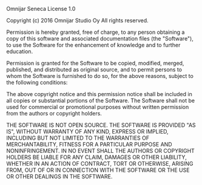 Omnijar Seneca License 1.0

Copyright (c) 2016 Omnijar Studio Oy 
All rights reserved.

Permission is hereby granted, free of charge, to any person obtaining a 
copy of this software and associated documentation files (the "Software"), 
to use the Software for the enhancement of knowledge and to further 
education. 

Permission is granted for the Software to be copied, modified, merged, 
published, and distributed as original source, and to permit persons to 
whom the Software is furnished to do so, for the above reasons, subject 
to the following conditions:

The above copyright notice and this permission notice shall be included in
all copies or substantial portions of the Software. The Software shall not
be used for commercial or promotional purposes without written permission
from the authors or copyright holders.

THE SOFTWARE IS NOT OPEN SOURCE. THE SOFTWARE IS PROVIDED "AS IS", WITHOUT 
WARRANTY OF ANY KIND, EXPRESS OR IMPLIED, INCLUDING BUT NOT LIMITED TO THE 
WARRANTIES OF MERCHANTABILITY, FITNESS FOR A PARTICULAR PURPOSE AND 
NONINFRINGEMENT. IN NO EVENT SHALL THE AUTHORS OR COPYRIGHT HOLDERS BE 
LIABLE FOR ANY CLAIM, DAMAGES OR OTHER LIABILITY, WHETHER IN AN ACTION OF 
CONTRACT, TORT OR OTHERWISE, ARISING FROM, OUT OF OR IN CONNECTION WITH 
THE SOFTWARE OR THE USE OR OTHER DEALINGS IN THE SOFTWARE.